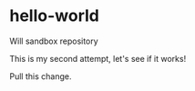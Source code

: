 # hello-world
Will sandbox repository

This is my second attempt, let's see if it works!

Pull this change.

